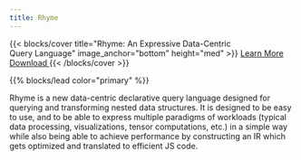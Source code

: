 ```yaml
---
title: Rhyme
---
```


{{< blocks/cover title="Rhyme: An Expressive Data-Centric Query Language" image_anchor="bottom" height="med" >}}
<a class="btn btn-md btn-info me-3 mb-4" href="/docs/">
  Learn More <i class="fas fa-arrow-alt-circle-right ms-2"></i>
</a>
<a class="btn btn-md btn-secondary me-3 mb-4" href="https://www.npmjs.com/package/rhyme-lang">
  Download <i class="fab fa-npm ms-2 "></i>
</a>
{{< /blocks/cover >}}



{{% blocks/lead color="primary" %}}

Rhyme is a new data-centric declarative query language designed for querying and
transforming nested data structures.
It is designed to be easy to use, and to be able to express multiple paradigms of
workloads (typical data processing, visualizations, tensor computations, etc.) in a simple way while also being
able to achieve performance by constructing an IR which gets optimized and translated to efficient JS code.



<!-- {{% /blocks/lead %}}


{{% blocks/section color="dark" type="row" %}}
{{% blocks/feature icon="fa-lightbulb" title="New chair metrics!" %}}
The Goldydocs UI now shows chair size metrics by default.

Please follow this space for updates!
{{% /blocks/feature %}}


{{% blocks/feature icon="fab fa-github" title="Contributions welcome!" url="https://github.com/google/docsy-example" %}}
We do a [Pull Request](https://github.com/google/docsy-example/pulls) contributions workflow on **GitHub**. New users are always welcome!
{{% /blocks/feature %}}


{{% blocks/feature icon="fab fa-twitter" title="Follow us on Twitter!" url="https://twitter.com/docsydocs" %}}
For announcement of latest features etc.
{{% /blocks/feature %}}


{{% /blocks/section %}}


{{% blocks/section %}}
This is the second section
{.h1 .text-center}
{{% /blocks/section %}}


{{% blocks/section type="row" %}}

{{% blocks/feature icon="fab fa-app-store-ios" title="Download **from AppStore**" %}}
Get the Goldydocs app!
{{% /blocks/feature %}}

{{% blocks/feature icon="fab fa-github" title="Contributions welcome!"
    url="https://github.com/google/docsy-example" %}}
We do a [Pull Request](https://github.com/google/docsy-example/pulls)
contributions workflow on **GitHub**. New users are always welcome!
{{% /blocks/feature %}}

{{% blocks/feature icon="fab fa-twitter" title="Follow us on Twitter!"
    url="https://twitter.com/GoHugoIO" %}}
For announcement of latest features etc.
{{% /blocks/feature %}}

{{% /blocks/section %}}


{{% blocks/section %}}
This is the another section
{.h1 .text-center}
{{% /blocks/section %}} -->